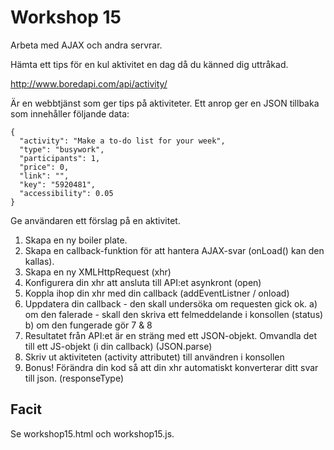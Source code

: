 # Workshop 15

Arbeta med AJAX och andra servrar.

Hämta ett tips för en kul aktivitet en dag då du känned dig uttråkad.

http://www.boredapi.com/api/activity/

Är en webbtjänst som ger tips på aktiviteter. Ett anrop ger en JSON tillbaka som innehåller följande data:

```
{
  "activity": "Make a to-do list for your week",
  "type": "busywork",
  "participants": 1,
  "price": 0,
  "link": "",
  "key": "5920481",
  "accessibility": 0.05
}
```

Ge användaren ett förslag på en aktivitet.

1. Skapa en ny boiler plate.
2. Skapa en callback-funktion för att hantera AJAX-svar (onLoad() kan den kallas).
3. Skapa en ny XMLHttpRequest (xhr)
4. Konfigurera din xhr att ansluta till API:et asynkront (open)
5. Koppla ihop din xhr med din callback (addEventListner / onload)
6. Uppdatera din callback - den skall undersöka om requesten gick ok.
   a) om den falerade - skall den skriva ett felmeddelande i konsollen (status)
   b) om den fungerade gör 7 & 8
7. Resultatet från API:et är en sträng med ett JSON-objekt. Omvandla det till ett JS-objekt (i din callback) (JSON.parse)
8. Skriv ut aktiviteten (activity attributet) till användren i konsollen
9. Bonus! Förändra din kod så att din xhr automatiskt konverterar ditt svar till json. (responseType)

## Facit

Se workshop15.html och workshop15.js. 